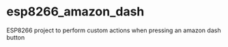 # esp8266_amazon_dash
ESP8266 project to perform custom actions when pressing an amazon dash button 

